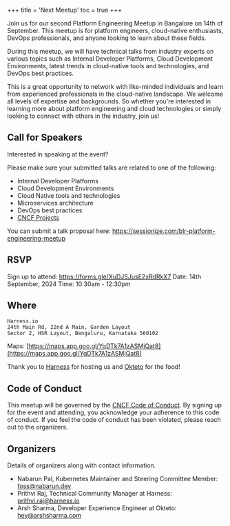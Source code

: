 +++
title = 'Next Meetup'
toc = true
+++

Join us for our second Platform Engineering Meetup in Bangalore on 14th of September. This meetup is for platform engineers, cloud-native enthusiasts, DevOps professionals, and anyone looking to learn about these fields.

During this meetup, we will have technical talks from industry experts on various topics such as Internal Developer Platforms, Cloud Development Environments, latest trends in cloud-native tools and technologies, and DevOps best practices.

This is a great opportunity to network with like-minded individuals and learn from experienced professionals in the cloud-native landscape. We welcome all levels of expertise and backgrounds. So whether you're interested in learning more about platform engineering and cloud technologies or simply looking to connect with others in the industry, join us!

## Call for Speakers

Interested in speaking at the event?

Please make sure your submitted talks are related to one of the following:

- Internal Developer Platforms
- Cloud Development Environments
- Cloud Native tools and technologies
- Microservices architecture
- DevOps best practices
- [CNCF Projects](https://landscape.cncf.io)

You can submit a talk proposal here: https://sessionize.com/blr-platform-engineering-meetup

## RSVP

Sign up to attend: https://forms.gle/XuDJSJusE2xRdRkX7
Date: 14th September, 2024
Time: 10:30am - 12:30pm

## Where

    Harness.io
    24th Main Rd, 22nd A Main, Garden Layout
    Sector 2, HSR Layout, Bengaluru, Karnataka 560102

Maps: [https://maps.app.goo.gl/YqDTk7A1zASMjQat8](https://maps.app.goo.gl/YqDTk7A1zASMjQat8)

Thank you to [Harness](https://harness.io) for hosting us and [Okteto](https://okteto.dev) for the food!

## Code of Conduct

This meetup will be governed by the [CNCF Code of Conduct](https://github.com/cncf/foundation/blob/main/code-of-conduct.md). By signing up for the event and attending, you acknowledge your adherence to this code of conduct. If you feel the code of conduct has been violated, please reach out to the organizers.

## Organizers

Details of organizers along with contact information.

- Nabarun Pal, Kubernetes Maintainer and Steering Committee Member: foss@nabarun.dev
- Prithvi Raj, Technical Community Manager at Harness: prithvi.raj@harness.io
- Arsh Sharma, Developer Experience Engineer at Okteto: hey@arshsharma.com
